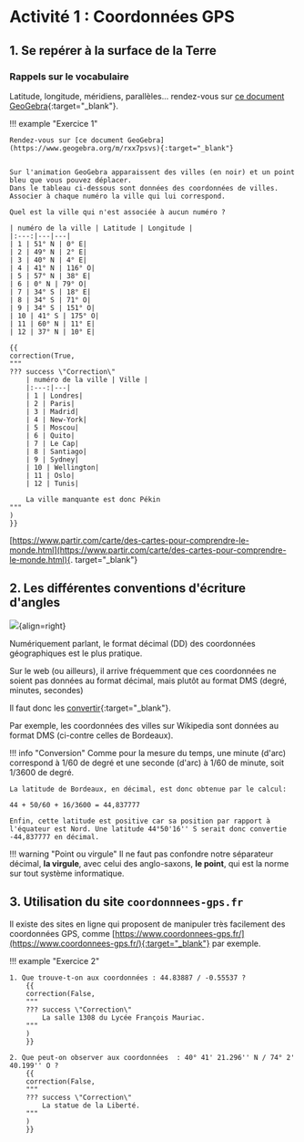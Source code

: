 # Activité 1 : Coordonnées GPS


## 1. Se repérer à la surface de la Terre

### Rappels sur le vocabulaire

Latitude, longitude, méridiens, parallèles... rendez-vous sur 
[ce document GeoGebra](https://www.geogebra.org/m/vdpwxyrj){:target="_blank"}.

!!! example "Exercice 1"

    Rendez-vous sur [ce document GeoGebra](https://www.geogebra.org/m/rxx7psvs){:target="_blank"}


    Sur l'animation GeoGebra apparaissent des villes (en noir) et un point bleu que vous pouvez déplacer.  
    Dans le tableau ci-dessous sont données des coordonnées de villes.  
    Associer à chaque numéro la ville qui lui correspond.

    Quel est la ville qui n'est associée à aucun numéro ?

    | numéro de la ville | Latitude | Longitude |
    |:---:|---|---|
    | 1 | 51° N | 0° E|
    | 2 | 49° N | 2° E|
    | 3 | 40° N | 4° E|
    | 4 | 41° N | 116° O|
    | 5 | 57° N | 38° E|
    | 6 | 0° N | 79° O|
    | 7 | 34° S | 18° E|
    | 8 | 34° S | 71° O|
    | 9 | 34° S | 151° O|
    | 10 | 41° S | 175° O|
    | 11 | 60° N | 11° E|
    | 12 | 37° N | 10° E|

    {{
    correction(True,
    """
    ??? success \"Correction\" 
        | numéro de la ville | Ville |
        |:---:|---|
        | 1 | Londres|
        | 2 | Paris|
        | 3 | Madrid|
        | 4 | New-York|
        | 5 | Moscou|
        | 6 | Quito|
        | 7 | Le Cap|
        | 8 | Santiago|
        | 9 | Sydney|
        | 10 | Wellington|
        | 11 | Oslo|
        | 12 | Tunis|

        La ville manquante est donc Pékin       
    """
    )
    }}


[https://www.partir.com/carte/des-cartes-pour-comprendre-le-monde.html](https://www.partir.com/carte/des-cartes-pour-comprendre-le-monde.html){. target="_blank"}   

## 2. Les différentes conventions d'écriture d'angles


![](data/bordeaux.png){align=right}

Numériquement parlant, le format décimal (DD) des coordonnées géographiques est le plus pratique.

Sur le web (ou ailleurs), il arrive fréquemment que ces coordonnées ne soient pas données au format décimal, mais plutôt au format DMS (degré, minutes, secondes)

Il faut donc les [convertir](https://fr.wikipedia.org/wiki/Syst%C3%A8me_sexag%C3%A9simal#Conversion_de_minutes_et_secondes_en_fraction_d%C3%A9cimale_de_degr%C3%A9){:target="_blank"}.

Par exemple, les coordonnées des villes sur Wikipedia sont données au format DMS (ci-contre celles de Bordeaux).

!!! info "Conversion"
    Comme pour la mesure du temps, une minute (d'arc) correspond à 1/60 de degré et une seconde (d'arc) à 1/60 de minute, soit 1/3600 de degré.

    La latitude de Bordeaux, en décimal, est donc obtenue par le calcul:
    
    44 + 50/60 + 16/3600 = 44,837777

    Enfin, cette latitude est positive car sa position par rapport à l'équateur est Nord. Une latitude 44°50'16'' S serait donc convertie -44,837777 en décimal.

!!! warning "Point ou virgule"
    Il ne faut pas confondre notre séparateur décimal, **la virgule**, avec celui des anglo-saxons, **le point**, qui est la norme sur tout système informatique.





## 3. Utilisation du site ```coordonnnees-gps.fr```

Il existe des sites en ligne qui proposent de manipuler très facilement des coordonnées GPS, comme [https://www.coordonnees-gps.fr/](https://www.coordonnees-gps.fr/){:target="_blank"}  par exemple.


!!! example "Exercice 2"
    
    1. Que trouve-t-on aux coordonnées : 44.83887 / -0.55537 ?
        {{
        correction(False,
        """
        ??? success \"Correction\" 
            La salle 1308 du Lycée François Mauriac.
        """
        )
        }}

    2. Que peut-on observer aux coordonnées  : 40° 41' 21.296'' N / 74° 2' 40.199'' O ?
        {{
        correction(False,
        """
        ??? success \"Correction\" 
            La statue de la Liberté.
        """
        )
        }}
